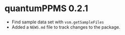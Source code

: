 # quantumPPMS 0.2.1

* Find sample data set with `vsm.getSampleFiles`
* Added a `NEWS.md` file to track changes to the package.
